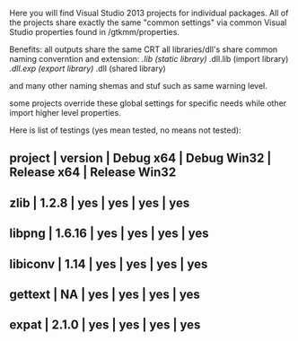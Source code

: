 Here you will find Visual Studio 2013 projects for individual packages.
All of the projects share exactly the same "common settings" via common Visual Studio
properties found in /gtkmm/properties.

Benefits:
all outputs share the same CRT
all libraries/dll's share common naming converntion and extension:
   <output name>*.lib     (static library)
   <output name>*.dll.lib (import library)
   <output name>*.dll.exp (export library)
   <output name>*.dll     (shared library)

and many other naming shemas and stuf such as same warning level.

some projects override these global settings for specific needs while other import
higher level properties.

Here is list of testings (yes mean tested, no means not tested):

project  | version | Debug x64	| Debug Win32	| Release x64   | Release Win32
--------------------------------------------------------------------------------
zlib 	 | 1.2.8   | yes 	| yes 		| yes		| yes
--------------------------------------------------------------------------------
libpng   | 1.6.16  | yes 	| yes		| yes		| yes
--------------------------------------------------------------------------------
libiconv | 1.14    | yes 	| yes		| yes 		| yes
--------------------------------------------------------------------------------
gettext  | NA      | yes 	| yes 		| yes 		| yes
--------------------------------------------------------------------------------
expat    | 2.1.0   | yes 	| yes 		| yes 		| yes
--------------------------------------------------------------------------------